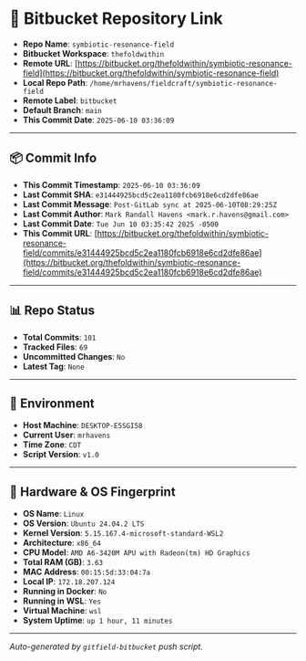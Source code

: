# 🔗 Bitbucket Repository Link

- **Repo Name**: `symbiotic-resonance-field`
- **Bitbucket Workspace**: `thefoldwithin`
- **Remote URL**: [https://bitbucket.org/thefoldwithin/symbiotic-resonance-field](https://bitbucket.org/thefoldwithin/symbiotic-resonance-field)
- **Local Repo Path**: `/home/mrhavens/fieldcraft/symbiotic-resonance-field`
- **Remote Label**: `bitbucket`
- **Default Branch**: `main`
- **This Commit Date**: `2025-06-10 03:36:09`

---

## 📦 Commit Info

- **This Commit Timestamp**: `2025-06-10 03:36:09`
- **Last Commit SHA**: `e31444925bcd5c2ea1180fcb6918e6cd2dfe86ae`
- **Last Commit Message**: `Post-GitLab sync at 2025-06-10T08:29:25Z`
- **Last Commit Author**: `Mark Randall Havens <mark.r.havens@gmail.com>`
- **Last Commit Date**: `Tue Jun 10 03:35:42 2025 -0500`
- **This Commit URL**: [https://bitbucket.org/thefoldwithin/symbiotic-resonance-field/commits/e31444925bcd5c2ea1180fcb6918e6cd2dfe86ae](https://bitbucket.org/thefoldwithin/symbiotic-resonance-field/commits/e31444925bcd5c2ea1180fcb6918e6cd2dfe86ae)

---

## 📊 Repo Status

- **Total Commits**: `101`
- **Tracked Files**: `69`
- **Uncommitted Changes**: `No`
- **Latest Tag**: `None`

---

## 🧭 Environment

- **Host Machine**: `DESKTOP-E5SGI58`
- **Current User**: `mrhavens`
- **Time Zone**: `CDT`
- **Script Version**: `v1.0`

---

## 🧬 Hardware & OS Fingerprint

- **OS Name**: `Linux`
- **OS Version**: `Ubuntu 24.04.2 LTS`
- **Kernel Version**: `5.15.167.4-microsoft-standard-WSL2`
- **Architecture**: `x86_64`
- **CPU Model**: `AMD A6-3420M APU with Radeon(tm) HD Graphics`
- **Total RAM (GB)**: `3.63`
- **MAC Address**: `00:15:5d:33:04:7a`
- **Local IP**: `172.18.207.124`
- **Running in Docker**: `No`
- **Running in WSL**: `Yes`
- **Virtual Machine**: `wsl`
- **System Uptime**: `up 1 hour, 11 minutes`

---

_Auto-generated by `gitfield-bitbucket` push script._
